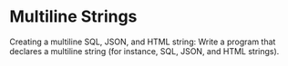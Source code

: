 # Multiline Strings
Creating a multiline SQL, JSON, and HTML string: Write a program that declares a multiline string (for instance, SQL, JSON, and HTML strings).
